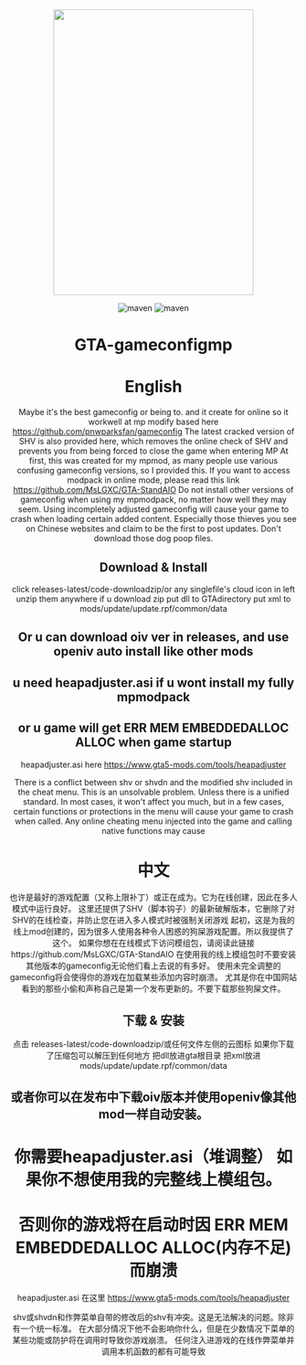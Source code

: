 <div align=center><img width="350" height="500" src="https://raw.githubusercontent.com/MsLGXC/GTA-StandAIO/main/Elaina.jpg"/>

![maven](https://img.shields.io/badge/MsLGXC-%E6%B5%81%E5%85%89%E6%98%9F%E8%BE%B0-brightgreen)
![maven](https://img.shields.io/badge/GTA-1.67[3028]-darkgreen)
  
  <h1>GTA-gameconfigmp</h1>

  # English

  Maybe it's the best gameconfig or being to. and it create for online so it workwell at mp
  modify based here https://github.com/pnwparksfan/gameconfig
  The latest cracked version of SHV is also provided here, which removes the online check of SHV and prevents you from being forced to close the game when entering MP
  At first, this was created for my mpmod, as many people use various confusing gameconfig versions, so I provided this. 
  If you want to access modpack in online mode, please read this link https://github.com/MsLGXC/GTA-StandAIO
  Do not install other versions of gameconfig when using my mpmodpack, no matter how well they may seem.
  Using incompletely adjusted gameconfig will cause your game to crash when loading certain added content.
  Especially those thieves you see on Chinese websites and claim to be the first to post updates. Don't download those dog poop files.

  ## Download & Install
  click releases-latest/code-downloadzip/or any singlefile's cloud icon in left
  unzip them anywhere if u download zip
  put dll to GTAdirectory
  put xml to mods/update/update.rpf/common/data

  ## Or u can download oiv ver in releases, and use openiv auto install like other mods

  ## u need heapadjuster.asi if u wont install my fully mpmodpack
  ## or u game will get ERR MEM EMBEDDEDALLOC ALLOC when game startup
  heapadjuster.asi here https://www.gta5-mods.com/tools/heapadjuster

There is a conflict between shv or shvdn and the modified shv included in the cheat menu. This is an unsolvable problem. Unless there is a unified standard.
In most cases, it won't affect you much, but in a few cases, certain functions or protections in the menu will cause your game to crash when called.
Any online cheating menu injected into the game and calling native functions may cause
  
 # 中文

 也许是最好的游戏配置（又称上限补丁）或正在成为。它为在线创建，因此在多人模式中运行良好。
 这里还提供了SHV（脚本钩子）的最新破解版本，它删除了对SHV的在线检查，并防止您在进入多人模式时被强制关闭游戏
 起初，这是为我的线上mod创建的，因为很多人使用各种令人困惑的狗屎游戏配置。所以我提供了这个。
 如果你想在在线模式下访问模组包，请阅读此链接https://github.com/MsLGXC/GTA-StandAIO
 在使用我的线上模组包时不要安装其他版本的gameconfig无论他们看上去说的有多好。
 使用未完全调整的gameconfig将会使得你的游戏在加载某些添加内容时崩溃。
 尤其是你在中国网站看到的那些小偷和声称自己是第一个发布更新的。不要下载那些狗屎文件。

  ## 下载 & 安装
  点击 releases-latest/code-downloadzip/或任何文件左侧的云图标
  如果你下载了压缩包可以解压到任何地方
  把dll放进gta根目录
  把xml放进mods/update/update.rpf/common/data

  ## 或者你可以在发布中下载oiv版本并使用openiv像其他mod一样自动安装。

  # 你需要heapadjuster.asi（堆调整） 如果你不想使用我的完整线上模组包。
  # 否则你的游戏将在启动时因 ERR MEM EMBEDDEDALLOC ALLOC(内存不足) 而崩溃
  heapadjuster.asi 在这里 https://www.gta5-mods.com/tools/heapadjuster

  shv或shvdn和作弊菜单自带的修改后的shv有冲突。这是无法解决的问题。除非有一个统一标准。
  在大部分情况下他不会影响你什么，但是在少数情况下菜单的某些功能或防护将在调用时导致你游戏崩溃。
  任何注入进游戏的在线作弊菜单并调用本机函数的都有可能导致
  